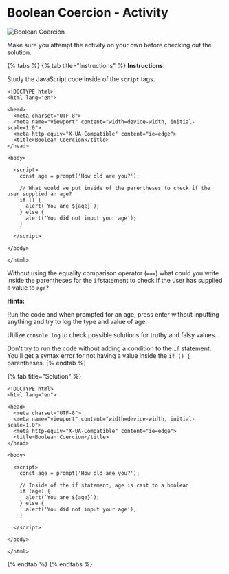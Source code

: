 # Boolean Coercion - Activity

![Boolean Coercion](../../../.gitbook/assets/image%20%2837%29.png)

Make sure you attempt the activity on your own before checking out the solution. 

{% tabs %}
{% tab title="Instructions" %}
**Instructions:**

Study the JavaScript code inside of the `script` tags.

```markup
<!DOCTYPE html>
<html lang="en">

<head>
  <meta charset="UTF-8">
  <meta name="viewport" content="width=device-width, initial-scale=1.0">
  <meta http-equiv="X-UA-Compatible" content="ie=edge">
  <title>Boolean Coercion</title>
</head>

<body>

  <script>
    const age = prompt('How old are you?');

    // What would we put inside of the parentheses to check if the user supplied an age?
    if () {
      alert(`You are ${age}`);
    } else {
      alert('You did not input your age');
    }
    
  </script>
  
</body>

</html>
```

Without using the equality comparison operator \(`===`\) what could you write inside the parentheses for the `if`statement to check if the user has supplied a value to `age`?

**Hints:**

Run the code and when prompted for an age, press enter without inputting anything and try to log the type and value of age.

Utilize `console.log` to check possible solutions for truthy and falsy values.

Don't try to run the code without adding a condition to the `if` statement. You'll get a syntax error for not having a value inside the `if () {` parentheses.
{% endtab %}

{% tab title="Solution" %}
```markup
<!DOCTYPE html>
<html lang="en">

<head>
  <meta charset="UTF-8">
  <meta name="viewport" content="width=device-width, initial-scale=1.0">
  <meta http-equiv="X-UA-Compatible" content="ie=edge">
  <title>Boolean Coercion</title>
</head>

<body>

  <script>
    const age = prompt('How old are you?');

    // Inside of the if statement, age is cast to a boolean
    if (age) {
      alert(`You are ${age}`);
    } else {
      alert('You did not input your age');
    }
    
  </script>

</body>

</html>
```
{% endtab %}
{% endtabs %}

